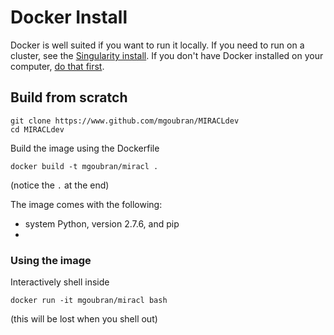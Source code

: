 # Docker Install

Docker is well suited if you want to run it locally. If you need to run on a cluster,
see the [Singularity install](install-singularity.md). If you don't have Docker installed on
your computer, [do that first](https://docs.docker.com/engine/installation/).

## Build from scratch

```
git clone https://www.github.com/mgoubran/MIRACLdev
cd MIRACLdev
```
Build the image using the Dockerfile

```
docker build -t mgoubran/miracl .
```

(notice the `.` at the end)

The image comes with the following:

 - system Python, version 2.7.6, and pip
 - 

  
### Using the image

Interactively shell inside

```
docker run -it mgoubran/miracl bash
```

(this will be lost when you shell out)

